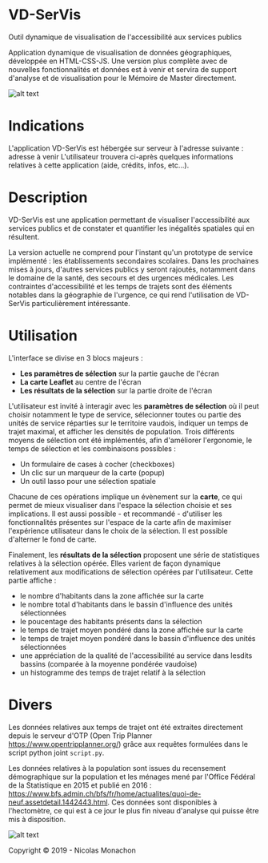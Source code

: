 # VD-SerVis
Outil dynamique de visualisation de l'accessibilité aux services publics

Application dynamique de visualisation de données géographiques, développée en HTML-CSS-JS. Une version plus complète avec de nouvelles fonctionnalités et données est à venir et servira de support d'analyse et de visualisation pour le Mémoire de Master directement.


![alt text](https://github.com/nmonach2/VD-SerVis/blob/master/CaptureAppli.JPG)

# Indications
L'application VD-SerVis est hébergée sur serveur à l'adresse suivante : adresse à venir
L'utilisateur trouvera ci-après quelques informations relatives à cette application (aide, crédits, infos, etc...).

# Description

VD-SerVis est une application permettant de visualiser l'accessibilité aux services publics et de constater et quantifier les inégalités spatiales qui en résultent. 

La version actuelle ne comprend pour l'instant qu'un prototype de service implémenté : les établissements secondaires scolaires. Dans les prochaines mises à jours, d'autres services publics y seront rajoutés, notamment dans le domaine de la santé, des secours et des urgences médicales. Les contraintes d'accessibilité et les temps de trajets sont des éléments notables dans la géographie de l'urgence, ce qui rend l'utilisation de VD-SerVis particulièrement intéressante.

# Utilisation

L'interface se divise en 3 blocs majeurs :
- **Les paramètres de sélection** sur la partie gauche de l'écran
- **La carte Leaflet** au centre de l'écran
- **Les résultats de la sélection** sur la partie droite de l'écran

L'utilisateur est invité à interagir avec les **paramètres de sélection** où il peut choisir notamment le type de service, sélecionner toutes ou partie des unités de service réparties sur le territoire vaudois, indiquer un temps de trajet maximal, et afficher les densités de population. Trois différents moyens de sélection ont été implémentés, afin d'améliorer l'ergonomie, le temps de sélection et les combinaisons possibles :
- Un formulaire de cases à cocher (checkboxes)
- Un clic sur un marqueur de la carte (popup)
- Un outil lasso pour une sélection spatiale

Chacune de ces opérations implique un évènement sur la **carte**, ce qui permet de mieux visualiser dans l'espace la sélection choisie et ses implications. Il est aussi possible - et recommandé - d'utiliser les fonctionnalités présentes sur l'espace de la carte afin de maximiser l'expérience utilisateur dans le choix de la sélection. Il est possible d'alterner le fond de carte.

Finalement, les **résultats de la sélection** proposent une série de statistiques relatives à la sélection opérée. Elles varient de façon dynamique relativement aux modifications de sélection opérées par l'utilisateur. Cette partie affiche :
- le nombre d'habitants dans la zone affichée sur la carte
- le nombre total d'habitants dans le bassin d'influence des unités sélectionnées
- le poucentage des habitants présents dans la sélection
- le temps de trajet moyen pondéré dans la zone affichée sur la carte
- le temps de trajet moyen pondéré dans le bassin d'influence des unités sélectionnées
- une appréciation de la qualité de l'accessibilité au service dans lesdits bassins (comparée à la moyenne pondérée vaudoise)
- un histogramme des temps de trajet relatif à la sélection


# Divers

Les données relatives aux temps de trajet ont été extraites directement depuis le serveur d'OTP (Open Trip Planner https://www.opentripplanner.org/) grâce aux requêtes formulées dans le script python joint `script.py`.

Les données relatives à la population sont issues du recensement démographique sur la population et les ménages mené par l'Office Fédéral de la Statistique en 2015 et publié en 2016 : https://www.bfs.admin.ch/bfs/fr/home/actualites/quoi-de-neuf.assetdetail.1442443.html. Ces données sont disponibles à l'hectomètre, ce qui est à ce jour le plus fin niveau d'analyse qui puisse être mis à disposition.

![alt text](https://github.com/nmonach2/VD-SerVis/blob/master/CaptureAppli2.JPG)

Copyright © 2019 - Nicolas Monachon
